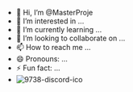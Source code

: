 - 👋 Hi, I’m @MasterProje
- 👀 I’m interested in ...
- 🌱 I’m currently learning ...
- 💞️ I’m looking to collaborate on ...
- 📫 How to reach me ...
- 😄 Pronouns: ...
- ⚡ Fun fact: ...
- ![9738-discord-ico](https://github.com/user-attachments/assets/d762f47c-020c-47aa-9a4e-988c57174317)


<!---
MasterProje/MasterProje is a ✨ special ✨ repository because its `README.md` (this file) appears on your GitHub profile.
You can click the Preview link to take a look at your changes.
--->
